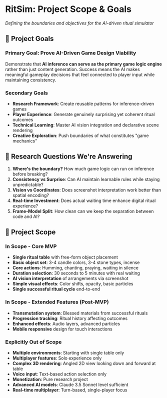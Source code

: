 # RitSim: Project Scope & Goals

*Defining the boundaries and objectives for the AI-driven ritual simulator*

## 🎯 Project Goals

### Primary Goal: Prove AI-Driven Game Design Viability
Demonstrate that **AI inference can serve as the primary game logic engine** rather than just content generation. Success means the AI makes meaningful gameplay decisions that feel connected to player input while maintaining consistency.

### Secondary Goals
- **Research Framework**: Create reusable patterns for inference-driven games
- **Player Experience**: Generate genuinely surprising yet coherent ritual outcomes
- **Technical Learning**: Master AI vision integration and declarative scene rendering
- **Creative Exploration**: Push boundaries of what constitutes "game mechanics"

## 🔬 Research Questions We're Answering

1. **Where's the boundary?** How much game logic can run on inference before breaking?
2. **Consistency vs Surprise**: Can AI maintain learnable rules while staying unpredictable?
3. **Vision vs Coordinates**: Does screenshot interpretation work better than spatial encoding?
4. **Real-time Investment**: Does actual waiting time enhance digital ritual experience?
5. **Frame-Model Split**: How clean can we keep the separation between code and AI?

## 📐 Project Scope

### In Scope - Core MVP
- **Single ritual table** with free-form object placement
- **Basic object set**: 3-4 candle colors, 3-4 stone types, incense
- **Core actions**: Humming, chanting, praying, waiting in silence
- **Duration selection**: 30 seconds to 5 minutes with real waiting
- **AI vision interpretation** of arrangements via screenshot
- **Simple visual effects**: Color shifts, opacity, basic particles
- **Single successful ritual cycle** end-to-end

### In Scope - Extended Features (Post-MVP)
- **Transmutation system**: Blessed materials from successful rituals
- **Progression tracking**: Ritual history affecting outcomes
- **Enhanced effects**: Audio layers, advanced particles
- **Mobile responsive** design for touch interactions

### Explicitly Out of Scope
- **Multiple environments**: Starting with single table only
- **Multiplayer features**: Solo experience only
- **Complex 3D rendering**: Angled 2D view looking down and forward at table
- **Voice input**: Text-based action selection only
- **Monetization**: Pure research project
- **Advanced AI models**: Claude 3.5 Sonnet level sufficient
- **Real-time multiplayer**: Turn-based, single-player focus

